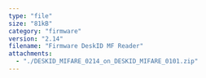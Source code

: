 ```yaml
---
type: "file"
size: "81kB"
category: "firmware"
version: "2.14"
filename: "Firmware DeskID MF Reader"
attachments:
  - "./DESKID_MIFARE_0214_on_DESKID_MIFARE_0101.zip"
---
```

